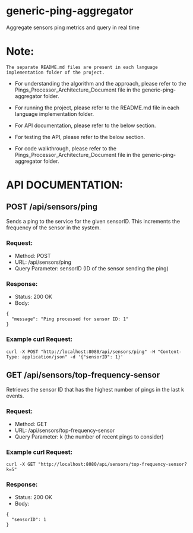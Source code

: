 # generic-ping-aggregator
Aggregate sensors ping metrics and query in real time

# Note: 
```
The separate README.md files are present in each language implementation folder of the project.
```
* For understanding the algorithm and the approach, please refer to the Pings_Processor_Architecture_Document file in the generic-ping-aggregator folder.

* For running the project, please refer to the README.md file in each language implementation folder.

* For API documentation, please refer to the below section.

* For testing the API, please refer to the below section.

*  For code walkthrough, please refer to the Pings_Processor_Architecture_Document file in the generic-ping-aggregator folder.

# API DOCUMENTATION:

## POST /api/sensors/ping
Sends a ping to the service for the given sensorID. This increments the frequency of the sensor in the system.

### Request:

* Method: POST
* URL: /api/sensors/ping
* Query Parameter: sensorID (ID of the sensor sending the ping)

### Response:
* Status: 200 OK
* Body:
```
{
  "message": "Ping processed for sensor ID: 1"
}
```

### Example curl Request:

```
curl -X POST "http://localhost:8080/api/sensors/ping" -H "Content-Type: application/json" -d '{"sensorID": 1}'
```

## GET /api/sensors/top-frequency-sensor
Retrieves the sensor ID that has the highest number of pings in the last k events.

### Request:
* Method: GET
* URL: /api/sensors/top-frequency-sensor
* Query Parameter: k (the number of recent pings to consider)

### Example curl Request:

```
curl -X GET "http://localhost:8080/api/sensors/top-frequency-sensor?k=5"
```

### Response:
* Status: 200 OK
* Body:

```
{
  "sensorID": 1
}
```
